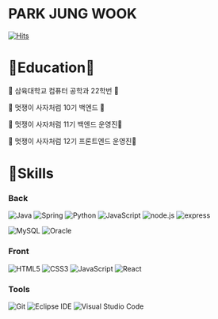 # PARK JUNG WOOK 

[![Hits](https://hits.seeyoufarm.com/api/count/incr/badge.svg?url=https%3A%2F%2Fgithub.com%2Fjungwook02&count_bg=%2379C83D&title_bg=%23555555&icon=&icon_color=%23E7E7E7&title=hits&edge_flat=false)](https://hits.seeyoufarm.com)</br>

#  📖Education📖</br>

🏫 삼육대학교 컴퓨터 공학과 22학번 🏫</br>

🦁       멋쟁이 사자처럼 10기 백엔드    🦁 </br>

🦁 멋쟁이 사자처럼 11기 백엔드 운영진🦁</br>


🦁 멋쟁이 사자처럼 12기 프론트엔드 운영진🦁</br>




# 💪Skills



### Back
![Java](https://img.shields.io/badge/Java-007396.svg?&style=for-the-badge&logo=Java&logoColor=white)
![Spring](https://img.shields.io/badge/Spring-6DB33F.svg?&style=for-the-badge&logo=Spring&logoColor=white)
![Python](https://img.shields.io/badge/Python-3776AB.svg?&style=for-the-badge&logo=Python&logoColor=white)
![JavaScript](https://img.shields.io/badge/JavaScript-F7DF1E.svg?&style=for-the-badge&logo=JavaScript&logoColor=white)
![node.js](https://img.shields.io/badge/node.js-원하는색상코드.svg?&style=for-the-badge&logo=&logoColor=로고색상)
![express](https://img.shields.io/badge/express-원하는색상코드.svg?&style=for-the-badge&logo=로고명&logoColor=로고색상)


![MySQL](https://img.shields.io/badge/MySQL-4479A1.svg?&style=for-the-badge&logo=MySQL&logoColor=white)
![Oracle](https://img.shields.io/badge/Oracle-F80000.svg?&style=for-the-badge&logo=Oracle&logoColor=white)

### Front
![HTML5](https://img.shields.io/badge/HTML5-E34F26.svg?&style=for-the-badge&logo=HTML5&logoColor=white)
![CSS3](https://img.shields.io/badge/CSS3-1572B6.svg?&style=for-the-badge&logo=CSS3&logoColor=white)
![JavaScript](https://img.shields.io/badge/JavaScript-F7DF1E.svg?&style=for-the-badge&logo=JavaScript&logoColor=white)
![React](https://img.shields.io/badge/React-FF0000.svg?&style=for-the-badge&logo=React&logoColor=white)



### Tools
![Git](https://img.shields.io/badge/Git-F05032.svg?&style=for-the-badge&logo=Git&logoColor=white)
![Eclipse IDE](https://img.shields.io/badge/Eclipse%20IDE-2C2255.svg?&style=for-the-badge&logo=Eclipse%20IDE&logoColor=white)
![Visual Studio Code](https://img.shields.io/badge/Visual%20Studio%20Code-007ACC.svg?&style=for-the-badge&logo=Visual%20Studio%20Code&logoColor=white)

